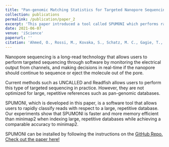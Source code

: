 ```yaml
---
title: "Pan-genomic Matching Statistics for Targeted Nanopore Sequencing"
collection: publications
permalink: /publication/paper_2
excerpt: 'This paper introduced a tool called SPUMONI which performs rapid, binary classification of reads with respect to a reference database. The tool is aimed toward the application of adaptive sequencing with Nanopore sequencers.'
date: 2021-06-07
venue: 'iScience'
paperurl: ''
citation: 'Ahmed, O., Rossi, M., Kovaka, S., Schatz, M. C., Gagie, T., Boucher, C., & Langmead, B. (2021). Pan-genomic Matching Statistics for Targeted Nanopore Sequencing. iScience, 102696.'
---
```

Nanopore sequencing is a long-read technology that allows users to perform targeted sequencing through software by monitoring the electrical output from channels, and making decisions in real-time if the nanopore should continue to sequence or eject the molecule out of the pore.

Current methods such as UNCALLED and Readfish allows users to perform this type of targeted sequencing in practice. However, they are not optimized for large, repetitive references such as pan-genomic databases.

SPUMONI, which is developed in this paper, is a software tool that allows users to rapidly classify reads with respect to a large, repetitive database. Our experiments show that SPUMONI is faster and more memory efficient than minimap2 when indexing large, repetitive databases while achieving a comparable accuracy to minimap2.

SPUMONI can be installed by following the instructions on the [GitHub Repo.](https://github.com/oma219/spumoni) [Check out the paper here!](http://oma219.github.io/files/spumoni.pdf)